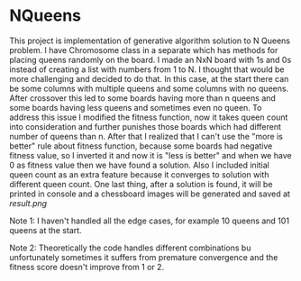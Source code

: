 # NQueens


This project is implementation of generative algorithm solution to N Queens problem.
I have Chromosome class in a separate which has methods for placing queens randomly
on the board. I made an NxN board with 1s and 0s instead of creating a list with numbers
from 1 to N. I thought that would be more challenging and decided to do that. In this case,
at the start there can be some columns with multiple queens and some columns with no queens.
After crossover this led to some boards having more than n queens and some boards having less
queens and sometimes even no queen. To address this issue I modified the fitness function,
now it takes queen count into consideration and further punishes those boards which had different
number of queens than n. After that I realized that I can't use the "more is better" rule about
fitness function, because some boards had negative fitness value, so I inverted it and now it is
"less is better" and when we have 0 as fitness value then we have found a solution. Also I included
initial queen count as an extra feature because it converges to solution with different queen count.
One last thing, after a solution is found, it will be printed in console and a chessboard images
will be generated and saved at *result.png*

Note 1: I haven't handled all the edge cases, for example 10 queens and 101 queens at the start.

Note 2: Theoretically the code handles different combinations bu unfortunately sometimes it suffers
        from premature convergence and the fitness score doesn't improve from 1 or 2.
